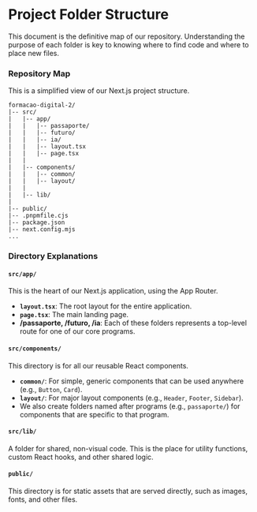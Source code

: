 # Project Folder Structure

This document is the definitive map of our repository. Understanding the purpose of each folder is key to knowing where to find code and where to place new files.

### Repository Map

This is a simplified view of our Next.js project structure.

```
formacao-digital-2/
|-- src/
|   |-- app/
|   |   |-- passaporte/
|   |   |-- futuro/
|   |   |-- ia/
|   |   |-- layout.tsx
|   |   |-- page.tsx
|   |
|   |-- components/
|   |   |-- common/
|   |   |-- layout/
|   |
|   |-- lib/
|
|-- public/
|-- .pnpmfile.cjs
|-- package.json
|-- next.config.mjs
...
```

### Directory Explanations

#### `src/app/`
This is the heart of our Next.js application, using the App Router.
*   **`layout.tsx`**: The root layout for the entire application.
*   **`page.tsx`**: The main landing page.
*   **/passaporte, /futuro, /ia**: Each of these folders represents a top-level route for one of our core programs.

#### `src/components/`
This directory is for all our reusable React components.
*   **`common/`**: For simple, generic components that can be used anywhere (e.g., `Button`, `Card`).
*   **`layout/`**: For major layout components (e.g., `Header`, `Footer`, `Sidebar`).
*   We also create folders named after programs (e.g., `passaporte/`) for components that are specific to that program.

#### `src/lib/`
A folder for shared, non-visual code. This is the place for utility functions, custom React hooks, and other shared logic.

#### `public/`
This directory is for static assets that are served directly, such as images, fonts, and other files.